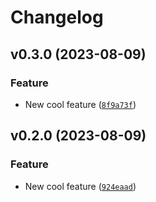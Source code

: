 # Changelog

<!--next-version-placeholder-->

## v0.3.0 (2023-08-09)
### Feature
* New cool feature ([`8f9a73f`](https://github.com/ithingv34/python-project-starter/commit/8f9a73fbac16332985efcab76a5b3b5af6a5e558))

## v0.2.0 (2023-08-09)
### Feature
* New cool feature ([`924eaad`](https://github.com/ithingv34/python-project-starter/commit/924eaad33cfb2d562d612af73d3b201503a3e79e))
